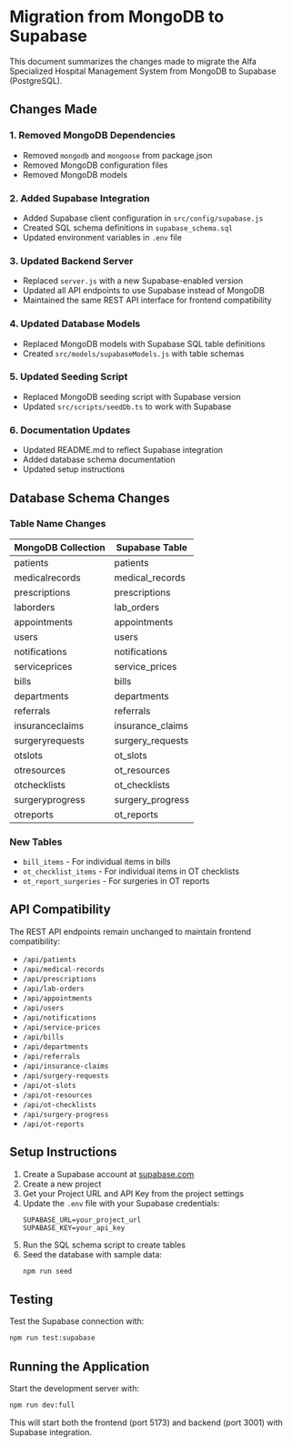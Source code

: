 # Migration from MongoDB to Supabase

This document summarizes the changes made to migrate the Alfa Specialized Hospital Management System from MongoDB to Supabase (PostgreSQL).

## Changes Made

### 1. Removed MongoDB Dependencies
- Removed `mongodb` and `mongoose` from package.json
- Removed MongoDB configuration files
- Removed MongoDB models

### 2. Added Supabase Integration
- Added Supabase client configuration in `src/config/supabase.js`
- Created SQL schema definitions in `supabase_schema.sql`
- Updated environment variables in `.env` file

### 3. Updated Backend Server
- Replaced `server.js` with a new Supabase-enabled version
- Updated all API endpoints to use Supabase instead of MongoDB
- Maintained the same REST API interface for frontend compatibility

### 4. Updated Database Models
- Replaced MongoDB models with Supabase SQL table definitions
- Created `src/models/supabaseModels.js` with table schemas

### 5. Updated Seeding Script
- Replaced MongoDB seeding script with Supabase version
- Updated `src/scripts/seedDb.ts` to work with Supabase

### 6. Documentation Updates
- Updated README.md to reflect Supabase integration
- Added database schema documentation
- Updated setup instructions

## Database Schema Changes

### Table Name Changes
| MongoDB Collection | Supabase Table |
|-------------------|----------------|
| patients | patients |
| medicalrecords | medical_records |
| prescriptions | prescriptions |
| laborders | lab_orders |
| appointments | appointments |
| users | users |
| notifications | notifications |
| serviceprices | service_prices |
| bills | bills |
| departments | departments |
| referrals | referrals |
| insuranceclaims | insurance_claims |
| surgeryrequests | surgery_requests |
| otslots | ot_slots |
| otresources | ot_resources |
| otchecklists | ot_checklists |
| surgeryprogress | surgery_progress |
| otreports | ot_reports |

### New Tables
- `bill_items` - For individual items in bills
- `ot_checklist_items` - For individual items in OT checklists
- `ot_report_surgeries` - For surgeries in OT reports

## API Compatibility
The REST API endpoints remain unchanged to maintain frontend compatibility:
- `/api/patients`
- `/api/medical-records`
- `/api/prescriptions`
- `/api/lab-orders`
- `/api/appointments`
- `/api/users`
- `/api/notifications`
- `/api/service-prices`
- `/api/bills`
- `/api/departments`
- `/api/referrals`
- `/api/insurance-claims`
- `/api/surgery-requests`
- `/api/ot-slots`
- `/api/ot-resources`
- `/api/ot-checklists`
- `/api/surgery-progress`
- `/api/ot-reports`

## Setup Instructions

1. Create a Supabase account at [supabase.com](https://supabase.com)
2. Create a new project
3. Get your Project URL and API Key from the project settings
4. Update the `.env` file with your Supabase credentials:
   ```
   SUPABASE_URL=your_project_url
   SUPABASE_KEY=your_api_key
   ```
5. Run the SQL schema script to create tables
6. Seed the database with sample data:
   ```bash
   npm run seed
   ```

## Testing
Test the Supabase connection with:
```bash
npm run test:supabase
```

## Running the Application
Start the development server with:
```bash
npm run dev:full
```

This will start both the frontend (port 5173) and backend (port 3001) with Supabase integration.